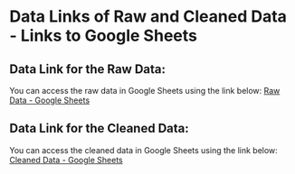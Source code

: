 # Data Links of Raw and Cleaned Data - Links to Google Sheets

## Data Link for the Raw Data:
You can access the raw data in Google Sheets using the link below:
[Raw Data - Google Sheets](https://docs.google.com/spreadsheets/d/1ozOnh2x7A9C9qWk1HGPNLTWO4WP1dp1TWy9KF33S7nk/edit?usp=sharing)

## Data Link for the Cleaned Data:
You can access the cleaned data in Google Sheets using the link below:
[Cleaned Data - Google Sheets]([your_cleaned_data_link_here](https://docs.google.com/spreadsheets/d/1rb-NYQ76md28aTDsASvErluMVpe_mBMw1vx0fYfYlkU/edit?usp=sharing))
